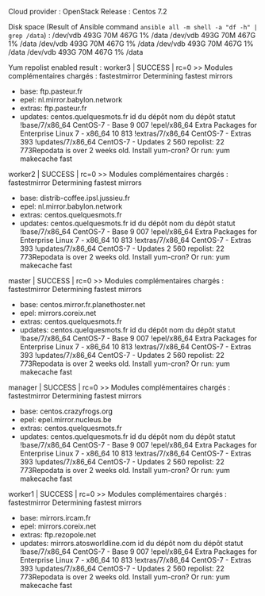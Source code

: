 Cloud provider : OpenStack
Release : Centos 7.2

Disk space (Result of Ansible command `ansible all -m shell -a "df -h" | grep /data`) :
/dev/vdb           493G     70M  467G   1% /data
/dev/vdb           493G     70M  467G   1% /data
/dev/vdb           493G     70M  467G   1% /data
/dev/vdb           493G     70M  467G   1% /data
/dev/vdb           493G     70M  467G   1% /data

Yum repolist enabled result :
worker3 | SUCCESS | rc=0 >>
Modules complémentaires chargés : fastestmirror
Determining fastest mirrors
 * base: ftp.pasteur.fr
 * epel: nl.mirror.babylon.network
 * extras: ftp.pasteur.fr
 * updates: centos.quelquesmots.fr
id du dépôt           nom du dépôt                                        statut
!base/7/x86_64        CentOS-7 - Base                                      9 007
!epel/x86_64          Extra Packages for Enterprise Linux 7 - x86_64      10 813
!extras/7/x86_64      CentOS-7 - Extras                                      393
!updates/7/x86_64     CentOS-7 - Updates                                   2 560
repolist: 22 773Repodata is over 2 weeks old. Install yum-cron? Or run: yum makecache fast

worker2 | SUCCESS | rc=0 >>
Modules complémentaires chargés : fastestmirror
Determining fastest mirrors
 * base: distrib-coffee.ipsl.jussieu.fr
 * epel: nl.mirror.babylon.network
 * extras: centos.quelquesmots.fr
 * updates: centos.quelquesmots.fr
id du dépôt           nom du dépôt                                        statut
!base/7/x86_64        CentOS-7 - Base                                      9 007
!epel/x86_64          Extra Packages for Enterprise Linux 7 - x86_64      10 813
!extras/7/x86_64      CentOS-7 - Extras                                      393
!updates/7/x86_64     CentOS-7 - Updates                                   2 560
repolist: 22 773Repodata is over 2 weeks old. Install yum-cron? Or run: yum makecache fast

master | SUCCESS | rc=0 >>
Modules complémentaires chargés : fastestmirror
Determining fastest mirrors
 * base: centos.mirror.fr.planethoster.net
 * epel: mirrors.coreix.net
 * extras: centos.quelquesmots.fr
 * updates: centos.quelquesmots.fr
id du dépôt           nom du dépôt                                        statut
!base/7/x86_64        CentOS-7 - Base                                      9 007
!epel/x86_64          Extra Packages for Enterprise Linux 7 - x86_64      10 813
!extras/7/x86_64      CentOS-7 - Extras                                      393
!updates/7/x86_64     CentOS-7 - Updates                                   2 560
repolist: 22 773Repodata is over 2 weeks old. Install yum-cron? Or run: yum makecache fast

manager | SUCCESS | rc=0 >>
Modules complémentaires chargés : fastestmirror
Determining fastest mirrors
 * base: centos.crazyfrogs.org
 * epel: epel.mirror.nucleus.be
 * extras: centos.quelquesmots.fr
 * updates: centos.quelquesmots.fr
id du dépôt           nom du dépôt                                        statut
!base/7/x86_64        CentOS-7 - Base                                      9 007
!epel/x86_64          Extra Packages for Enterprise Linux 7 - x86_64      10 813
!extras/7/x86_64      CentOS-7 - Extras                                      393
!updates/7/x86_64     CentOS-7 - Updates                                   2 560
repolist: 22 773Repodata is over 2 weeks old. Install yum-cron? Or run: yum makecache fast

worker1 | SUCCESS | rc=0 >>
Modules complémentaires chargés : fastestmirror
Determining fastest mirrors
 * base: mirrors.ircam.fr
 * epel: mirrors.coreix.net
 * extras: ftp.rezopole.net
 * updates: mirrors.atosworldline.com
id du dépôt           nom du dépôt                                        statut
!base/7/x86_64        CentOS-7 - Base                                      9 007
!epel/x86_64          Extra Packages for Enterprise Linux 7 - x86_64      10 813
!extras/7/x86_64      CentOS-7 - Extras                                      393
!updates/7/x86_64     CentOS-7 - Updates                                   2 560
repolist: 22 773Repodata is over 2 weeks old. Install yum-cron? Or run: yum makecache fast

